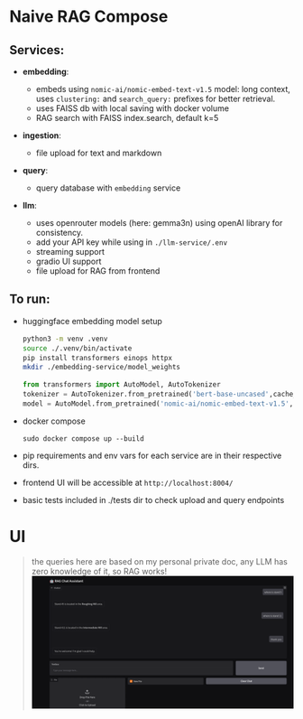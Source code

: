 # Naive RAG Compose

## Services:

- **embedding**:
  - embeds using `nomic-ai/nomic-embed-text-v1.5` model: long context, uses `clustering:` and `search_query:` prefixes for better retrieval.
  - uses FAISS db with local saving with docker volume
  - RAG search with FAISS index.search, default k=5

- **ingestion**:
  - file upload for text and markdown

- **query**:
  - query database with `embedding` service

- **llm**:
  - uses openrouter models (here: gemma3n) using openAI library for consistency.
  - add your API key while using in `./llm-service/.env`
  - streaming support
  - gradio UI support
  - file upload for RAG from frontend

## To run:

- huggingface embedding model setup
  
    ```bash
    python3 -m venv .venv
    source ./.venv/bin/activate
    pip install transformers einops httpx
    mkdir ./embedding-service/model_weights
    ```

    ```py
    from transformers import AutoModel, AutoTokenizer
    tokenizer = AutoTokenizer.from_pretrained('bert-base-uncased',cache_dir='./embedding-service/model_weights')
    model = AutoModel.from_pretrained('nomic-ai/nomic-embed-text-v1.5', trust_remote_code=True, safe_serialization=True,cache_dir='./embedding-service/model_weights')
    ```

- docker compose
    ```
    sudo docker compose up --build
    ```

- pip requirements and env vars for each service are in their respective dirs. 

- frontend UI will be accessible at `http://localhost:8004/`

- basic tests included in ./tests dir to check upload and query endpoints

# UI

> the queries here are based on my personal private doc, any LLM has zero knowledge of it, so RAG works!
![ui](./ui.png)